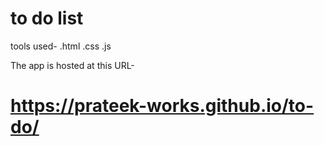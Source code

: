 # to do list

 tools used-
.html
.css
.js

The app is hosted at this URL-

# https://prateek-works.github.io/to-do/
